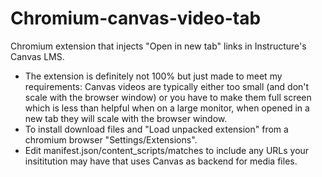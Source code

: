 # Chromium-canvas-video-tab

Chromium extension that injects "Open in new tab" links in Instructure's Canvas LMS.

- The extension is definitely not 100% but just made to meet my requirements: Canvas videos are typically either too small (and don't scale with the browser window) or you have to make them full screen which is less than helpful when on a large monitor, when opened in a new tab they will scale with the browser window.
- To install download files and "Load unpacked extension" from a chromium browser "Settings/Extensions".
- Edit manifest.json/content_scripts/matches to include any URLs your insititution may have that uses Canvas as backend for media files.
